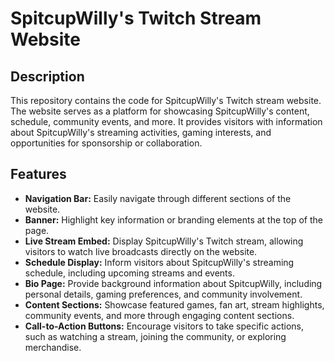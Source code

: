 # SpitcupWilly's Twitch Stream Website

## Description

This repository contains the code for SpitcupWilly's Twitch stream website. The website serves as a platform for showcasing SpitcupWilly's content, schedule, community events, and more. It provides visitors with information about SpitcupWilly's streaming activities, gaming interests, and opportunities for sponsorship or collaboration.

## Features

- **Navigation Bar:** Easily navigate through different sections of the website.
- **Banner:** Highlight key information or branding elements at the top of the page.
- **Live Stream Embed:** Display SpitcupWilly's Twitch stream, allowing visitors to watch live broadcasts directly on the website.
- **Schedule Display:** Inform visitors about SpitcupWilly's streaming schedule, including upcoming streams and events.
- **Bio Page:** Provide background information about SpitcupWilly, including personal details, gaming preferences, and community involvement.
- **Content Sections:** Showcase featured games, fan art, stream highlights, community events, and more through engaging content sections.
- **Call-to-Action Buttons:** Encourage visitors to take specific actions, such as watching a stream, joining the community, or exploring merchandise.
